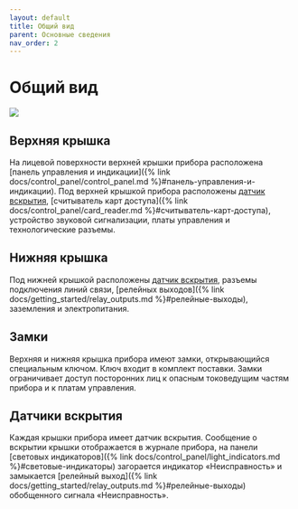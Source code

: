 ```yaml
---
layout: default
title: Общий вид
parent: Основные сведения
nav_order: 2
---
```


# Общий вид

![](../../assets/images/general_view.png)

## Верхняя крышка
На лицевой поверхности верхней крышки прибора расположена [панель управления и индикации]({% link docs/control_panel/control_panel.md %}#панель-управления-и-индикации). Под верхней крышкой прибора расположены [датчик вскрытия](#датчики-вскрытия), [считыватель карт доступа]({% link docs/control_panel/card_reader.md %}#считыватель-карт-доступа), устройство звуковой сигнализации, платы управления и технологические разъемы.

## Нижняя крышка
Под нижней крышкой расположены [датчик вскрытия](#датчики-вскрытия), разъемы подключения линий связи, [релейных выходов]({% link docs/getting_started/relay_outputs.md %}#релейные-выходы), заземления и электропитания.

## Замки
Верхняя и нижняя крышка прибора имеют замки, открывающийся специальным ключом. Ключ входит в комплект поставки. Замки ограничивает доступ посторонних лиц к опасным токоведущим частям прибора и к платам управления.

## Датчики вскрытия 
Каждая крышки прибора имеет датчик вскрытия. Сообщение о вскрытии крышки отображается в журнале прибора, на панели [световых индикаторов]({% link docs/control_panel/light_indicators.md %}#световые-индикаторы) загорается индикатор «Неисправность» и замыкается [релейный выход]({% link docs/getting_started/relay_outputs.md %}#релейные-выходы) обобщенного сигнала «Неисправность».
